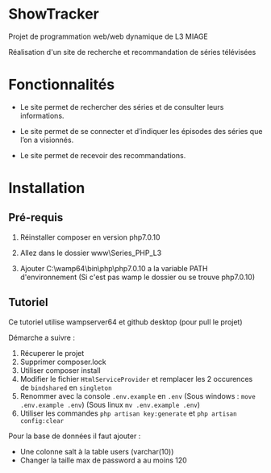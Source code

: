 # ShowTracker

Projet de programmation web/web dynamique de L3 MIAGE

Réalisation d'un site de recherche et recommandation de séries télévisées

# Fonctionnalités

- Le site permet de rechercher des séries et de consulter leurs  informations.

- Le  site  permet de  se  connecter  et d’indiquer les épisodes des séries que l’on a visionnés.

- Le site permet de recevoir des recommandations.

# Installation

## Pré-requis

 1. Réinstaller composer en version php7.0.10

 2. Allez dans le dossier www\Series_PHP_L3
  
 3. Ajouter C:\wamp64\bin\php\php7.0.10 a la variable PATH d'environnement (Si c'est pas wamp le dossier ou se trouve php7.0.10)

## Tutoriel

Ce tutoriel utilise wampserver64 et github desktop (pour pull le projet)

Démarche a suivre : 

1. Récuperer le projet
2. Supprimer composer.lock
3. Utiliser composer install
4. Modifier le fichier `HtmlServiceProvider` et remplacer les 2 occurences de `bindshared` en `singleton`
5. Renommer avec la console `.env.example` en `.env` (Sous windows : `move .env.example .env`) (Sous linux `mv .env.example .env`)
6. Utiliser les commandes `php artisan key:generate` et `php artisan config:clear`

Pour la base de données il faut ajouter :

- Une colonne salt à la table users (varchar(10))
- Changer la taille max de password a au moins 120
